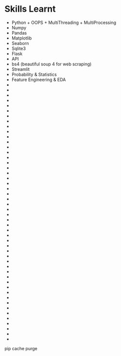# Skills Learnt
-  Python + OOPS + MultiThreading + MultiProcessing
-  Numpy
-  Pandas
-  Matplotlib
-  Seaborn
-  Sqlite3
-  Flask
-  API
-  bs4 (beautiful soup 4 for web scraping)
-  Streamlit
-  Probability & Statistics
-  Feature Engineering & EDA
-  
-  
-  
-  
-  
-  
-  
-  
-  
-  
-  
-  
-  
-  
-  
-  
-  
-  
-  
-  
-  
-  
-  
-  
-  
-  
- 
-  
-  
-  
-  
-  
-  
-  
-  
-  
-  
-  
-  
-  
-  
-  
-  
-  
-  
-  
-  
-  
-  
-  

pip cache purge